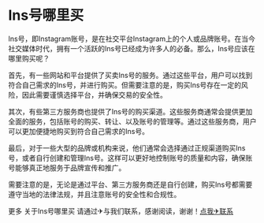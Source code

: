 # Ins号哪里买

Ins号，即Instagram账号，是在社交平台Instagram上的个人或品牌账号。在当今社交媒体时代，拥有一个活跃的Ins号已经成为许多人的必备。那么，Ins号应该在哪里购买呢？

首先，有一些网站和平台提供了买卖Ins号的服务。通过这些平台，用户可以找到符合自己需求的Ins号，并进行购买。但需要注意的是，购买Ins号存在一定的风险，因此需要谨慎选择平台，并确保交易的安全性。

其次，有些第三方服务商也提供了Ins号的购买渠道。这些服务商通常会提供更加全面的服务，包括账号的购买、转让、以及账号的管理等。通过这些服务商，用户可以更加便捷地购买到符合自己需求的Ins号。

最后，对于一些大型的品牌或机构来说，他们通常会选择通过正规渠道购买Ins号，或者自行创建和管理Ins号。这样可以更好地控制账号的质量和内容，确保账号能够真正地服务于品牌宣传和推广。

需要注意的是，无论是通过平台、第三方服务商还是自行创建，购买Ins号都需要遵守当地的法律法规，并且注意账号的安全性和合规性。

更多 关于Ins号哪里买 请通过✈与我们联系，感谢阅读，谢谢！[点我✈联系](https://ss.k02.cc)